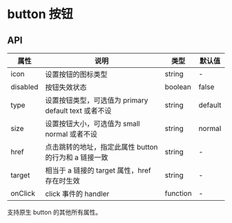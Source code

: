 # button 按钮

## API

| 属性     | 说明                                                  | 类型     | 默认值  |
| -------- | ----------------------------------------------------- | -------- | ------- |
| icon     | 设置按钮的图标类型                                    | string   | -       |
| disabled | 按钮失效状态                                          | boolean  | false   |
| type     | 设置按钮类型，可选值为 primary default text 或者不设  | string   | default |
| size     | 设置按钮大小，可选值为 small normal 或者不设          | string   | normal  |
| href     | 点击跳转的地址，指定此属性 button 的行为和 a 链接一致 | string   | -       |
| target   | 相当于 a 链接的 target 属性，href 存在时生效          | string   | -       |
| onClick  | click 事件的 handler                                  | function | -       |

支持原生 button 的其他所有属性。
